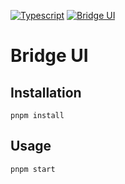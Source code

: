 [![Typescript](https://github.com/taikoxyz/taiko-mono/actions/workflows/typescript.yml/badge.svg)](https://github.com/taikoxyz/taiko-mono/actions/workflows/typescript.yml)
[![Bridge UI](https://codecov.io/gh/taikoxyz/taiko-mono/branch/main/graph/badge.svg?token=E468X2PTJC&flag=bridge-ui)](https://codecov.io/gh/taikoxyz/taiko-mono)

# Bridge UI

## Installation

`pnpm install`

## Usage

`pnpm start`
